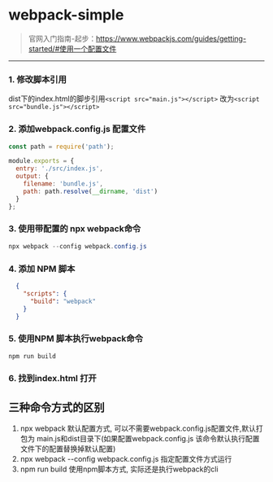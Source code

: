 # webpack-simple 

>官网入门指南-起步：https://www.webpackjs.com/guides/getting-started/#使用一个配置文件
----
### 1. 修改脚本引用
 dist下的index.html的脚步引用`<script src="main.js"></script>` 改为`<script src="bundle.js"></script>`
### 2. 添加webpack.config.js 配置文件
``` js
const path = require('path');

module.exports = {
  entry: './src/index.js',
  output: {
    filename: 'bundle.js',
    path: path.resolve(__dirname, 'dist')
  }
};
```
### 3. 使用带配置的 npx webpack命令
``` ps1
npx webpack --config webpack.config.js
```
### 4. 添加 NPM 脚本
``` json
  {
    "scripts": {
      "build": "webpack"
    }
  }

```

### 5. 使用NPM 脚本执行webpack命令

``` ps1
npm run build
```
### 6.  找到index.html 打开

## 三种命令方式的区别
1. npx webpack 默认配置方式, 可以不需要webpack.config.js配置文件,默认打包为 main.js和dist目录下(如果配置webpack.config.js 该命令默认执行配置文件下的配置替换掉默认配置)
2. npx webpack --config webpack.config.js 指定配置文件方式运行
3. npm run build 使用npm脚本方式, 实际还是执行webpack的cli